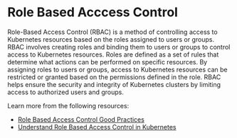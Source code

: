 # Role Based Acccess Control

Role-Based Access Control (RBAC) is a method of controlling access to Kubernetes resources based on the roles assigned to users or groups. RBAC involves creating roles and binding them to users or groups to control access to Kubernetes resources. Roles are defined as a set of rules that determine what actions can be performed on specific resources. By assigning roles to users or groups, access to Kubernetes resources can be restricted or granted based on the permissions defined in the role. RBAC helps ensure the security and integrity of Kubernetes clusters by limiting access to authorized users and groups.

Learn more from the following resources:

- [Role Based Access Control Good Practices](https://kubernetes.io/docs/concepts/security/rbac-good-practices/)
- [Understand Role Based Access Control in Kubernetes](https://www.youtube.com/watch?v=G3R24JSlGjY)
